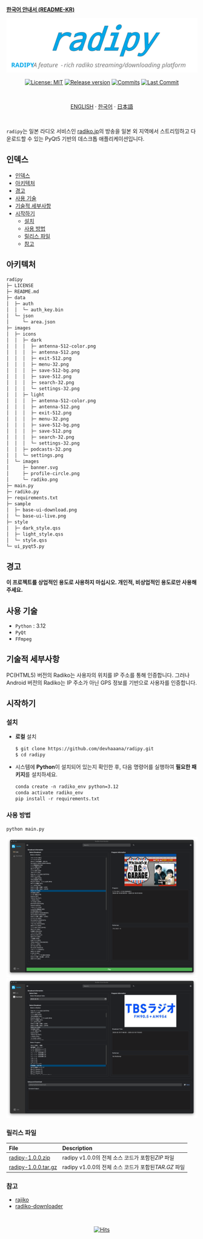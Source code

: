 **[**한국어 안내서 (README-KR)**](**README-KR.md**)**

<div align="center">

  [![radipy](../images/images/banner.svg)](#readme)

  [![License: MIT](https://img.shields.io/badge/License-MIT-yellow.svg?style=for-the-badge)](LICENSE "License")
  [![Release version](https://img.shields.io/github/release/devhaaana/radipy.svg?label=Download&style=for-the-badge)](#release-files "Release Files")
  [![Commits](https://img.shields.io/github/commit-activity/y/devhaaana/radipy.svg?label=commits&style=for-the-badge)](https://github.com/devhaaana/radipy/commits "Commit History")
  [![Last Commit](https://img.shields.io/github/last-commit/devhaaana/radipy.svg?label=&style=for-the-badge&display_timestamp=committer)](https://github.com/devhaaana/radipy/pulse/monthly "Last Commit")

</div>

<br />

<div align="center">

[ENGLISH](/README.md)  ·  [한국어](/documents/README-KR.md)  ·  [日本語](/documents/README-JP.md)

</div>

<br />

`radipy`는 일본 라디오 서비스인 [radiko.jp](https://radiko.jp/)의 방송을 일본 외 지역에서 스트리밍하고 다운로드할 수 있는 PyQt5 기반의 데스크톱 애플리케이션입니다.

## 인덱스

- [인덱스](#인덱스)
- [아키텍처](#아키텍처)
- [경고](#경고)
- [사용 기술](#사용-기술)
- [기술적 세부사항](#기술적-세부사항)
- [시작하기](#시작하기)
  - [설치](#설치)
  - [사용 방법](#사용-방법)
  - [릴리스 파일](#릴리스-파일)
  - [참고](#참고)

## 아키텍처

```
radipy
├─ LICENSE
├─ README.md
├─ data
│  ├─ auth
│  │  └─ auth_key.bin
│  └─ json
│     └─ area.json
├─ images
│  ├─ icons
│  │  ├─ dark
│  │  │  ├─ antenna-512-color.png
│  │  │  ├─ antenna-512.png
│  │  │  ├─ exit-512.png
│  │  │  ├─ menu-32.png
│  │  │  ├─ save-512-bg.png
│  │  │  ├─ save-512.png
│  │  │  ├─ search-32.png
│  │  │  └─ settings-32.png
│  │  ├─ light
│  │  │  ├─ antenna-512-color.png
│  │  │  ├─ antenna-512.png
│  │  │  ├─ exit-512.png
│  │  │  ├─ menu-32.png
│  │  │  ├─ save-512-bg.png
│  │  │  ├─ save-512.png
│  │  │  ├─ search-32.png
│  │  │  └─ settings-32.png
│  │  ├─ podcasts-32.png
│  │  └─ settings.png
│  └─ images
│     ├─ banner.svg
│     ├─ profile-circle.png
│     └─ radiko.png
├─ main.py
├─ radiko.py
├─ requirements.txt
├─ sample
│  ├─ base-ui-download.png
│  └─ base-ui-live.png
├─ style
│  ├─ dark_style.qss
│  ├─ light_style.qss
│  └─ style.qss
└─ ui_pyqt5.py
```

## 경고

**이 프로젝트를 상업적인 용도로 사용하지 마십시오. 개인적, 비상업적인 용도로만 사용해 주세요.**

## 사용 기술

- `Python` : 3.12
- `PyQt`
- `FFmpeg`

## 기술적 세부사항

PC(HTML5) 버전의 Radiko는 사용자의 위치를 IP 주소를 통해 인증합니다.
그러나 Android 버전의 Radiko는 IP 주소가 아닌 GPS 정보를 기반으로 사용자를 인증합니다.

## 시작하기

### 설치

- **로컬** 설치
  ```console
  $ git clone https://github.com/devhaaana/radipy.git
  $ cd radipy
  ```
- 시스템에 **Python**이 설치되어 있는지 확인한 후, 다음 명령어를 실행하여 **필요한 패키지**를 설치하세요.
  ```console
  conda create -n radiko_env python=3.12
  conda activate radiko_env
  pip install -r requirements.txt
  ```

### 사용 방법

```console
python main.py
```

![base-ui-live](../sample/base-ui-live.png)
![base-ui-download](../sample/base-ui-download.png)

### 릴리스 파일

| File                                                                                    | Description                                            |
| :-------------------------------------------------------------------------------------- | :----------------------------------------------------- |
| [radipy-1.0.0.zip](https://github.com/devhaaana/radipy/archive/refs/tags/v1.0.0.zip)       | radipy v1.0.0의 전체 소스 코드가 포함된*ZIP* 파일    |
| [radipy-1.0.0.tar.gz](https://github.com/devhaaana/radipy/archive/refs/tags/v1.0.0.tar.gz) | radipy v1.0.0의 전체 소스 코드가 포함된*TAR.GZ* 파일 |

### 참고

- [rajiko](https://github.com/jackyzy823/rajiko)
- [radiko-downloader](https://github.com/devhaaana/radiko-downloader.git)

<br />

<div align="center">

  [![Hits](https://hits.seeyoufarm.com/api/count/incr/badge.svg?url=https%3A%2F%2Fgithub.com%2Fdevhaaana%2Fradipy.git&count_bg=%23000000&title_bg=%23000000&icon=github.svg&icon_color=%23FFFFFF&title=GitHub&edge_flat=false)](https://hits.seeyoufarm.com)

</div>
